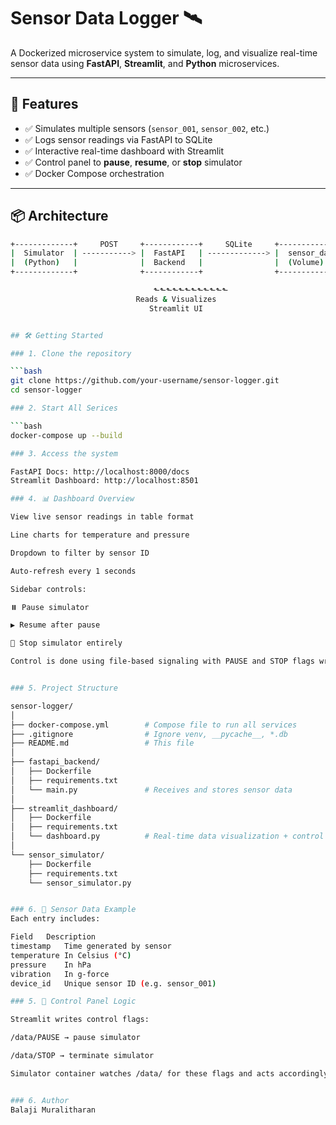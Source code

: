 # Sensor Data Logger 🛰️

A Dockerized microservice system to simulate, log, and visualize real-time sensor data using **FastAPI**, **Streamlit**, and **Python** microservices.

---

## 🚀 Features

- ✅ Simulates multiple sensors (`sensor_001`, `sensor_002`, etc.)
- ✅ Logs sensor readings via FastAPI to SQLite
- ✅ Interactive real-time dashboard with Streamlit
- ✅ Control panel to **pause**, **resume**, or **stop** simulator
- ✅ Docker Compose orchestration

---

## 📦 Architecture

```bash
+-------------+     POST     +------------+     SQLite     +-----------------+
|  Simulator  | -----------> |  FastAPI   | -------------> |  sensor_data.db |
|  (Python)   |              |  Backend   |                |  (Volume)       |
+-------------+              +------------+                +-----------------+

                                ⬑⬑⬑⬑⬑⬑⬑⬑⬑⬑⬑⬑
                            Reads & Visualizes
                               Streamlit UI


## 🛠️ Getting Started

### 1. Clone the repository

```bash
git clone https://github.com/your-username/sensor-logger.git
cd sensor-logger

### 2. Start All Serices

```bash
docker-compose up --build

### 3. Access the system

FastAPI Docs: http://localhost:8000/docs
Streamlit Dashboard: http://localhost:8501

### 4. 📊 Dashboard Overview

View live sensor readings in table format

Line charts for temperature and pressure

Dropdown to filter by sensor ID

Auto-refresh every 1 seconds

Sidebar controls:

⏸️ Pause simulator

▶️ Resume after pause

🛑 Stop simulator entirely

Control is done using file-based signaling with PAUSE and STOP flags written to a shared volume.


### 5. Project Structure

sensor-logger/
│
├── docker-compose.yml        # Compose file to run all services
├── .gitignore                # Ignore venv, __pycache__, *.db
├── README.md                 # This file
│
├── fastapi_backend/
│   ├── Dockerfile
│   ├── requirements.txt
│   └── main.py               # Receives and stores sensor data
│
├── streamlit_dashboard/
│   ├── Dockerfile
│   ├── requirements.txt
│   └── dashboard.py          # Real-time data visualization + control
│
└── sensor_simulator/
    ├── Dockerfile
    ├── requirements.txt
    └── sensor_simulator.py   


### 6. 🧪 Sensor Data Example
Each entry includes:

Field	Description
timestamp	Time generated by sensor
temperature	In Celsius (°C)
pressure	In hPa
vibration	In g-force
device_id	Unique sensor ID (e.g. sensor_001)

### 5. 🔁 Control Panel Logic

Streamlit writes control flags:

/data/PAUSE → pause simulator

/data/STOP → terminate simulator

Simulator container watches /data/ for these flags and acts accordingly.


### 6. Author
Balaji Muralitharan
